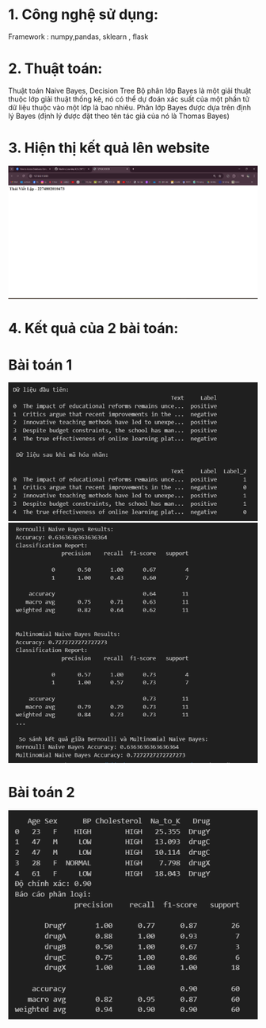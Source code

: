 # 1. Công nghệ sử dụng:
Framework : numpy,pandas, sklearn , flask
# 2. Thuật toán:
Thuật toán Naive Bayes, Decision Tree
Bộ phân lớp Bayes là một giải thuật thuộc lớp giải thuật thống kê, nó có thể dự đoán xác suất của một phần tử dữ liệu thuộc vào một lớp là bao nhiêu. Phân lớp Bayes được dựa trên định lý Bayes (định lý được đặt theo tên tác giả của nó là Thomas Bayes)
# 3. Hiện thị kết quả lên website
![alt text](web.png)
# 4. Kết quả của 2 bài toán: 
# Bài toán 1
![alt text](cau1a.png)
![alt text](cau1b.png)
# Bài toán 2
![alt text](cau2.png)